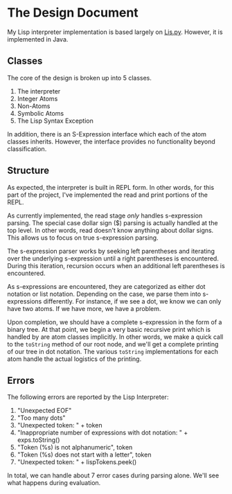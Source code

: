 # The Design Document

My Lisp interpreter implementation is based largely on [Lis.py][1]. 
However, it is implemented in Java.

## Classes

The core of the design is broken up into 5 classes.

1. The interpreter
2. Integer Atoms
3. Non-Atoms
4. Symbolic Atoms
5. The Lisp Syntax Exception

In addition, there is an S-Expression interface which each of
the atom classes inherits. However, the interface provides no
functionality beyond classification.

## Structure

As expected, the interpreter is built in REPL form. In other words,
for this part of the project, I've implemented the read and print
portions of the REPL. 

As currently implemented, the read stage *only* handles s-expression
parsing. The special case dollar sign ($) parsing is actually handled
at the top level. In other words, read doesn't know anything about
dollar signs. This allows us to focus on true s-expression parsing.

The s-expression parser works by seeking left parentheses and iterating
over the underlying s-expression until a right parentheses is encountered.
During this iteration, recursion occurs when an additional left parentheses
is encountered.

As s-expressions are encountered, they are categorized as either dot notation
or list notation. Depending on the case, we parse them into s-expressions
differently. For instance, if we see a dot, we know we can only have two
atoms. If we have more, we have a problem. 

Upon completion, we should have a complete s-expression in the form of a 
binary tree. At that point, we begin a very basic recursive print which
is handled by are atom classes implicitly. In other words, we make a quick
call to the `toString` method of our root node, and we'll get a complete
printing of our tree in dot notation. The various `toString` implementations
for each atom handle the actual logistics of the printing.

## Errors

The following errors are reported by the Lisp Interpreter:

1. "Unexpected EOF"
2. "Too many dots"
3. "Unexpected token: " + token
4. "Inappropriate number of expressions with dot notation: " + exps.toString()
5. "Token (%s) is not alphanumeric", token
6. "Token (%s) does not start with a letter", token
7. "Unexpected token: " + lispTokens.peek()

In total, we can handle about 7 error cases during parsing alone. 
We'll see what happens during evaluation.

[1]: http://norvig.com/lispy.html
